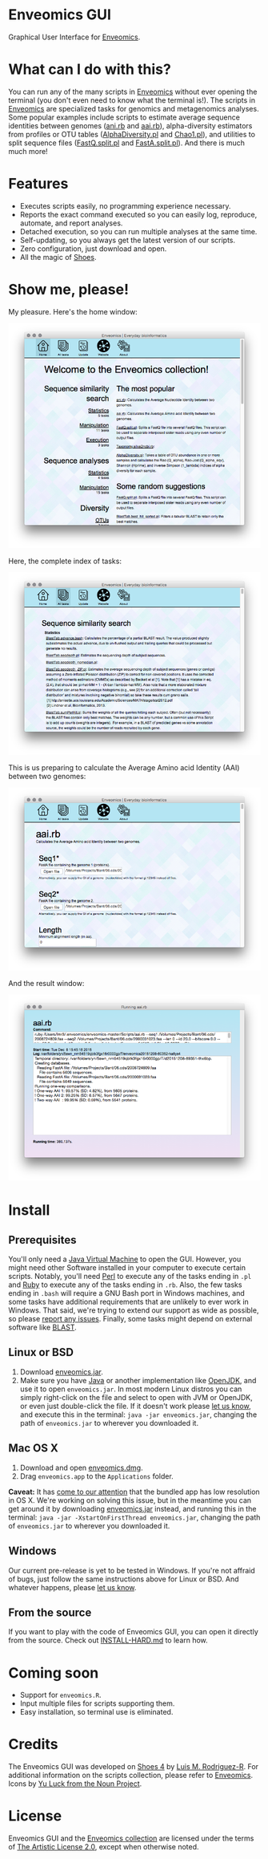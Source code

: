 Enveomics GUI
=============

Graphical User Interface for [Enveomics][enve].

What can I do with this?
========================
You can run any of the many scripts in [Enveomics][enve] without ever opening
the terminal (you don't even need to know what the terminal is!). The scripts
in [Enveomics][enve] are specialized tasks for genomics and metagenomics
analyses. Some popular examples include scripts to estimate average sequence
identities between genomes ([ani.rb][anirb] and [aai.rb][aairb]),
alpha-diversity estimators from profiles or OTU tables ([AlphaDiversity.pl][1]
and [Chao1.pl][2]), and utilities to split sequence files ([FastQ.split.pl][3]
and [FastA.split.pl][4]). And there is much much more!

Features
========
* Executes scripts easily, no programming experience necessary.
* Reports the exact command executed so you can easily log, reproduce, automate,
  and report analyses.
* Detached execution, so you can run multiple analyses at the same time.
* Self-updating, so you always get the latest version of our scripts.
* Zero configuration, just download and open.
* All the magic of [Shoes][shoes].

Show me, please!
================
My pleasure. Here's the home window:

![home](docs/img/Home.png)

Here, the complete index of tasks:

![all tasks](docs/img/AllTasks.png)

This is us preparing to calculate the Average Amino acid Identity (AAI) between
two genomes:

![aai form](docs/img/aai-form.png)

And the result window:

![aai result](docs/img/aai-result.png)

Install
=======
Prerequisites
-------------
You'll only need a [Java Virtual Machine][5] to open the GUI. However, you
might need other Software installed in your computer to execute certain scripts.
Notably, you'll need [Perl][6] to execute any of the tasks ending in `.pl` and
[Ruby][7] to execute any of the tasks ending in `.rb`. Also, the few tasks
ending in `.bash` will require a GNU Bash port in Windows machines, and some
tasks have additional requirements that are unlikely to ever work in Windows.
That said, we're trying to extend our support as wide as possible, so please
[report any issues][issues]. Finally, some tasks might depend on external
software like [BLAST][8].

Linux or BSD
------------
1. Download [enveomics.jar][jar].
2. Make sure you have [Java][5] or another implementation like [OpenJDK][9],
   and use it to open `enveomics.jar`. In most modern Linux distros you can
   simply right-click on the file and select to open with JVM or OpenJDK, or
   even just double-click the file. If it doesn't work please
   [let us know][issues], and execute this in the terminal:
   `java -jar enveomics.jar`, changing the path of `enveomics.jar` to wherever
   you downloaded it.

Mac OS X
--------
1. Download and open [enveomics.dmg][dmg].
2. Drag `enveomics.app` to the `Applications` folder.

**Caveat:** It has [come to our attention][10] that the bundled app has low
resolution in OS X. We're working on solving this issue, but in the meantime you
can get around it by downloading [enveomics.jar][jar] instead, and running this
in the terminal: `java -jar -XstartOnFirstThread enveomics.jar`, changing the
path of `enveomics.jar` to wherever you downloaded it.

Windows
-------
Our current pre-release is yet to be tested in Windows. If you're not affraid of
bugs, just follow the same instructions above for Linux or BSD. And whatever
happens, please [let us know][issues].

From the source
---------------
If you want to play with the code of Enveomics GUI, you can open it directly
from the source. Check out [INSTALL-HARD.md](INSTALL-HARD.md) to learn how.

Coming soon
===========
* Support for `enveomics.R`.
* Input multiple files for scripts supporting them.
* Easy installation, so terminal use is eliminated.

Credits
=======
The Enveomics GUI was developed on [Shoes 4][shoes] by
[Luis M. Rodriguez-R][lrr]. For additional information on the scripts
collection, please refer to [Enveomics][lrr]. Icons by
[Yu Luck from the Noun Project][yuluck].

License
=======
Enveomics GUI and the [Enveomics collection][lrr] are licensed under the terms
of [The Artistic License 2.0](LICENSE), except when otherwise noted.


[issues]: https://github.com/lmrodriguezr/enveomics-gui/issues
[jar]: http://enve-omics.ce.gatech.edu/data/public_enveomics/enveomics.jar
[dmg]: http://enve-omics.ce.gatech.edu/data/public_enveomics/enveomics.dmg
[lrr]: http://lmrodriguezr.github.io/
[enve]: https://github.com/lmrodriguezr/enveomics  "Enveomics collection"
[anirb]: http://enveomics.blogspot.com/2013/10/anirb.html
[aairb]: http://enveomics.blogspot.com/2013/10/aairb.html
[shoes]: https://github.com/shoes/shoes4 "Shoes 4"
[yuluck]: https://thenounproject.com/yuluck
[1]: http://enveomics.blogspot.com/2013/08/alphadiversitypl.html
[2]: http://enveomics.blogspot.com/2012/11/scripts-chao1pl.html
[3]: http://enveomics.blogspot.com/2012/11/fastasplitpl.html
[4]: http://enveomics.blogspot.com/2013/09/fastqsplitpl.html
[5]: https://www.java.com/en/download/
[6]: https://www.perl.org/get.html
[7]: https://www.ruby-lang.org/en/documentation/installation/
[8]: https://blast.ncbi.nlm.nih.gov/Blast.cgi?PAGE_TYPE=BlastDocs&DOC_TYPE=Download
[9]: http://openjdk.java.net/
[10]: https://github.com/lmrodriguezr/enveomics-gui/issues/1
